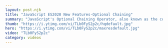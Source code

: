```yaml
---
layout: post.njk
title: "JavaScript ES2020 New Features-Optional Chaining"
summary: "JavaScript's Optional Chaining Operator, also known as the conditional ternary operator is one of those cool new features in ES2020 that you need to know."
thumb: "https://i.ytimg.com/vi/TLb0FyS2p2c/hqdefault.jpg"
hero: "https://i.ytimg.com/vi/TLb0FyS2p2c/maxresdefault.jpg"
video: "TLb0FyS2p2c"
category: videos
---
```

